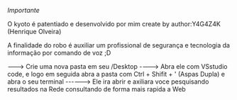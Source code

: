 *Importante*

O kyoto é patentiado e desenvolvido por mim create by author:Y4G4Z4K (Henrique Olveira)

A finalidade do robo é auxiliar um profissional de segurança e tecnologia da informação por comando de voz  ;D

---> Crie uma nova pasta em seu /Desktop
----> Abra ele com VSstudio code, e logo em seguida abra a pasta com Ctrl + Shifit + ' (Aspas Dupla) e abra o seu terminal
------> Ele ira abrir e axiliara voce pesquisando resultados na Rede consultando de forma mais rapida a Web
